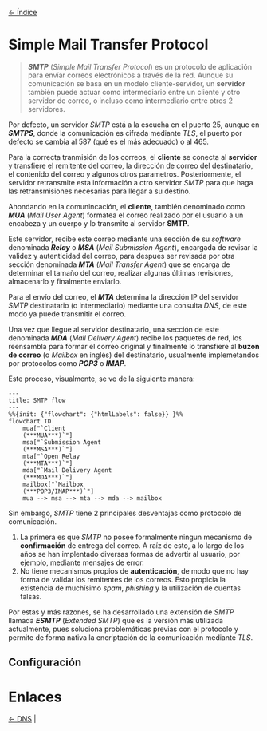 [<- Índice](../../../Pentesting.md)
# Simple Mail Transfer Protocol

> ***SMTP*** (*Simple Mail Transfer Protocol*) es un protocolo de aplicación para envíar correos electrónicos a través de la red. Aunque su comunicación se basa en un modelo cliente-servidor, un **servidor** también puede actuar como intermediario entre un cliente y otro servidor de correo, o incluso como intermediario entre otros 2 servidores.

Por defecto, un servidor *SMTP* está a la escucha en el puerto 25, aunque en ***SMTPS***, donde la comunicación es cifrada mediante *TLS*, el puerto por defecto se cambia al 587 (qué es el más adecuado)  o al 465.

Para la correcta tranmisión de los correos, el **cliente** se conecta al **servidor** y transfiere el remitente del correo, la dirección de correo del destinatario, el contenido del correo y algunos otros parametros.
Posteriormente, el servidor retransmite esta información a otro servidor *SMTP* para que haga las retransmisiones necesarias para llegar a su destino.

Ahondando en la comunincación, el **cliente**, también denominado como ***MUA*** (*Mail User Agent*) formatea el correo realizado por el usuario a un encabeza y un cuerpo y lo transmite al servidor **SMTP**.

Este servidor, recibe este correo mediante una sección de su *software* denominada ***Relay*** o ***MSA*** (*Mail Submission Agent*), encargada de revisar la validez y autenticidad del correo, para despues ser revisada por otra sección denominada ***MTA*** (*Mail Transfer Agent*) que se encarga de determinar el tamaño del correo, realizar algunas últimas revisiones, almacenarlo y finalmente enviarlo.

Para el envío del correo, el ***MTA*** determina la dirección IP del servidor *SMTP* destinatario (o intermediario) mediante una consulta *DNS*, de este modo ya puede transmitir el correo.

Una vez que llegue al servidor destinatario, una sección de este denominada ***MDA*** (*Mail Delivery Agent*) recibe los paquetes de red, los reensambla para formar el correo original y finalmente lo transfiere al **buzon de correo** (o *Mailbox* en inglés) del destinatario, usualmente implemetandos por protocolos como ***POP3*** o ***IMAP***.

Este proceso, visualmente, se ve de la siguiente manera:

```mermaid
---
title: SMTP flow
---
%%{init: {"flowchart": {"htmlLabels": false}} }%%
flowchart TD
	mua["`Client
	(***MUA***)`"]
	msa["`Submission Agent
	(***MSA***)`"]
	mta["`Open Relay
	(***MTA***)`"]
	mda["`Mail Delivery Agent
	(***MDA***)`"]
	mailbox["`Mailbox
	(***POP3/IMAP***)`"]
	mua --> msa --> mta --> mda --> mailbox
```

Sin embargo, *SMTP* tiene 2 principales desventajas como protocolo de comunicación.

1. La primera es que *SMTP* no posee formalmente ningun mecanismo de **confirmación** de entrega del correo. A raíz de esto, a lo largo de los años se han implentado diversas formas de advertir al usuario, por ejemplo, mediante mensajes de error.
2. No tiene mecanismos propios de **autenticación**, de modo que no hay forma de validar los remitentes de los correos. Esto propicia la existencia de muchísimo *spam*, *phishing* y la utilización de cuentas falsas.

Por estas y más razones, se ha desarrollado una extensión de *SMTP* llamada ***ESMTP*** (*Extended SMTP*) que es la versión más utilizada actualmente, pues soluciona problemáticas previas con el protocolo y permite de forma nativa la encriptación de la comunicación mediante *TLS*.

## Configuración

# Enlaces

[<- DNS](DNS.md) |